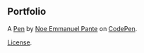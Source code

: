 Portfolio
---------


A [Pen](http://codepen.io/neapante/pen/OyPBaV) by [Noe Emmanuel Pante](http://codepen.io/neapante) on [CodePen](http://codepen.io/).

[License](http://codepen.io/neapante/pen/OyPBaV/license).